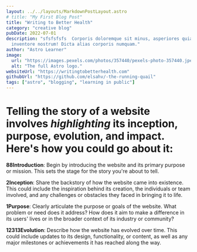 ```yaml
---
layout: ../../layouts/MarkdownPostLayout.astro
# title: "My First Blog Post"
title: "Writing to Better Health"
category: "creative blog"
pubDate: 2022-07-01
description: "sfsfsfsfs  Corporis doloremque sit minus, asperiores quia velit
  inventore nostrum! Dicta alias corporis numquam."
author: "Astro Learner"
image:
  url: "https://images.pexels.com/photos/357440/pexels-photo-357440.jpeg?auto=compress&cs=tinysrgb&w=1260&h=750&dpr=1"
  alt: "The full Astro logo."
websiteUrl: "https://writingtobetterhealth.com"
githubUrl: "https://github.com/elsahv/-the-running-quail"
tags: ["astro", "blogging", "learning in public"]
---
```


<!--
# My First Blog Post

Published on: 2022-07-01

Welcome to my _new blog_ about learning Astro! Here, I will share my learning journey as I build a new website.

## What I've accomplished

1. **Installing Astro**: First, I created a new Astro project and set up my online accounts.

2. **Making Pages**: I then learned how to make pages by creating new `.astro` files and placing them in the `src/pages/` folder.

3. **Making Blog Posts**: This is my first blog post! I now have Astro pages and Markdown posts!

## What's next

I will finish the Astro tutorial, and then keep adding more posts. Watch this space for more to come.
 -->

# Telling the story of a website involves _highlighting_ its **inception, purpose, evolution, and impact**. Here's how you could go about it:

**88Introduction**: Begin by introducing the website and its primary purpose or mission. This sets the stage for the story you're about to tell.

**2Inception**: Share the backstory of how the website came into existence. This could include the inspiration behind its creation, the individuals or team involved, and any challenges or obstacles they faced in bringing it to life.

**1Purpose**: Clearly articulate the purpose or goals of the website. What problem or need does it address? How does it aim to make a difference in its users' lives or in the broader context of its industry or community?

**12313Evolution**: Describe how the website has evolved over time. This could include updates to its design, functionality, or content, as well as any major milestones or achievements it has reached along the way.
